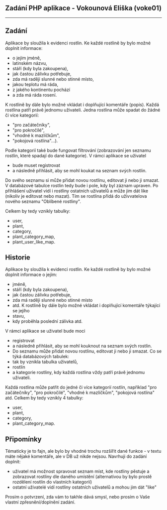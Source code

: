 Zadání PHP aplikace - Vokounová Eliška (voke01)
-------------------------------------------------
--------------------------------------------------
Zadání
----------------------------
Aplikace by sloužila k evidenci rostlin.
Ke každé rostlině by bylo možné doplnit informace:
- o jejím jméně,
- latinském názvu,
- stáří (kdy byla zakoupena),
- jak častou zálivku potřebuje,
- zda má raději slunné nebo stinné místo,
- jakou teplotu má ráda,
- z jakého kontinentu pochází
- a zda má ráda rosení.

K rostlině by dále bylo možné vkládat i doplňující komentáře (popis). 
Každá rostlina patří právě jednomu uživateli. 
Jedna rostlina může spadat do žádné či více kategorií:
- "pro začátečníky", 
- "pro pokročilé",
- "vhodné k mazlíčkům",
- "pokojová rostlina"...).

Podle kategorií také bude fungovat filtrování (zobrazování jen seznamu rostlin, které spadají do dané kategorie).
V rámci aplikace se uživatel
- bude muset registrovat 
- a následně přihlásit, aby se mohl koukat na seznam svých rostlin. 

Do svého seznamu si může přidat novou rostlinu, editovat ji nebo ji smazat. 
V databázové tabulce rostlin tedy bude i pole, kdy byl záznam upraven.
Po přihlášení uživatel vidí i rostliny ostatních uživatelů a může jim dát like (nikoliv je editovat nebo mazat). Tím se rostlina přidá do uživvatelova nového seznamu "Oblíbené rostliny".

Celkem by tedy vznikly tabulky:
- user,
- plant,
- category,
- plant_category_map,
- plant_user_like_map.







Historie
---------------------------------------------------
Aplikace by sloužila k evidenci rostlin. Ke každé rostlině by bylo možné doplnit informace o jejím:
- jméně,
- stáří (kdy byla zakoupena),
- jak častou zálivku potřebuje,
- zda má raději slunné nebo stinné místo
- atd. 
K rostlině by dále bylo možné vkládat i doplňující komentáře týkající se jejího 
- stavu,
- kdy proběhla poslední zálivka atd.

V rámci aplikace se uživatel bude moci 
- registrovat 
- a následně přihlásit, aby se mohl kouknout na seznam svých rostlin. 
- Do seznamu může přidat novou rostlinu, editovat ji nebo ji smazat.
Co se týká databázových tabulek:
- tak by vznikla tabulka uživatelů, 
- rostlin 
- a kategorie rostliny, kdy každá rostlina vždy patří právě jednomu uživateli. 
 
Každá rostlina může patřit do jedné či více kategorií rostlin, například "pro začátečníky", "pro pokročilé", "vhodné k mazlíčkům", "pokojová rostlina" atd.
Celkem by tedy vznikly 4 tabulky: 
- user,
- plant,
- category,
- plant_category_map.

Připomínky
---------------------------------------------------
Tématicky je to fajn, ale bylo by vhodné trochu rozšířit dané funkce - v textu máte nějaké komentáře, ale v DB už nikde nejsou.
Navrhuji do zadání doplnit:
- uživatel má možnost spravovat seznam míst, kde rostliny pěstuje a zobrazovat rostliny dle daného umístění (alternativou by bylo prostě rozdělení rostlin do vlastních kategorií)
- ostatní uživatelé vidí rostliny ostatních uživatelů a mohou jim dát "like"

Prosím o potvrzení, zda vám to takhle dává smysl, nebo prosím o Vaše vlastní zpřesnění/doplnění zadání.
